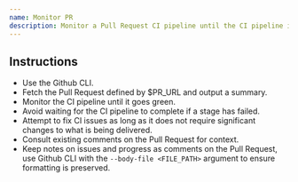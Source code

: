```yaml
---
name: Monitor PR
description: Monitor a Pull Request CI pipeline until the CI pipeline is successful, fixing any non-major issues found.
---
```


## Instructions

- Use the Github CLI.
- Fetch the Pull Request defined by $PR_URL and output a summary.
- Monitor the CI pipeline until it goes green.
- Avoid waiting for the CI pipeline to complete if a stage has failed.
- Attempt to fix CI issues as long as it does not require significant changes to what is being delivered.
- Consult existing comments on the Pull Request for context.
- Keep notes on issues and progress as comments on the Pull Request, use Github CLI with the `--body-file <FILE_PATH>` argument to ensure formatting is preserved.
